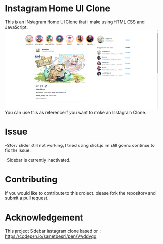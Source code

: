 # Instagram Home UI Clone
This is an INstagram Home UI Clone that i make using HTML CSS and JavaScript.
![Project Image](img/Project%20image.png)
You can use this as reference if you want to make an Instagram Clone.

# Issue
-Story slider still not working, I tried using slick.js im still gonna continue to fix the issue.

-Sidebar is currently inactivated.

# Contributing
If you would like to contribute to this project, please fork the repository and submit a pull request.

# Acknowledgement
This project Sidebar instagram clone based on :
https://codepen.io/sametbesni/pen/Vwddyqo